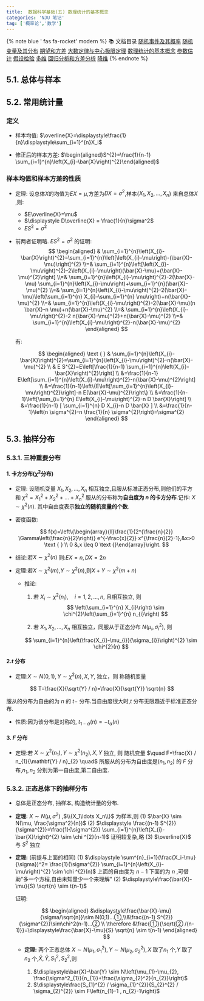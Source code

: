 ```yaml
---
title:  数据科学基础(五) 数理统计的基本概念
categories: 'NJU 笔记'
tag: ['概率论','数学']
---
```


{% note blue ' fas fa-rocket' modern %}
📚 文档目录
<a href="/2021/05/15/数据科学基础/数据科学基础_01">随机事件及其概率</a>
<a href="/2021/05/15/数据科学基础/数据科学基础_02">随机变量及其分布</a>
<a href="/2021/05/15/数据科学基础/数据科学基础_03">期望和方差</a>
<a href="/2021/05/15/数据科学基础/数据科学基础_04">大数定律与中心极限定理</a>
<a href="/2021/05/15/数据科学基础/数据科学基础_05">数理统计的基本概念</a>
<a href="/2021/05/15/数据科学基础/数据科学基础_06">参数估计</a>
<a href="/2021/05/15/数据科学基础/数据科学基础_07">假设检验</a>
<a href="/2021/05/15/数据科学基础/数据科学基础_08">多维</a>
<a href="/2021/05/15/数据科学基础/数据科学基础_09">回归分析和方差分析</a>
<a href="/2021/05/15/数据科学基础/数据科学基础_10">降维</a>
{% endnote %}



## 5.1. 总体与样本

## 5.2. 常用统计量

### 定义

+ 样本均值: $\overline{X}=\displaystyle\frac{1}{n}\displaystyle\sum_{i=1}^{n}X_i$

+ 修正后的样本方差: $\begin{aligned}S^{2}=\frac{1}{n-1} \sum_{i=1}^{n}\left(X_{i}-\bar{X}\right)^{2}\end{aligned}$

### 样本均值和样本方差的性质

+ 定理: 设总体$X$的均值为$EX=\mu$,方差为$DX=\sigma^2$,样本{$X_1,X_2,\ldots ,X_n$} 来自总体$X$ ,则:
  + $E\overline{X}=\mu$   
  + $\displaystyle D\overline{X} = \frac{1}{n}\sigma^2$    
  + $ES^2=\sigma^2$
+ 前两者证明略. $ES^2=\sigma^2$ 的证明:
  $$
  \begin{aligned} & \sum_{i=1}^{n}\left(X_{i}-\bar{X}\right)^{2}=\sum_{i=1}^{n}\left[\left(X_{i}-\mu\right)-(\bar{X}-\mu)\right]^{2} \\=& \sum_{i=1}^{n}\left[\left(X_{i}-\mu\right)^{2}-2\left(X_{i}-\mu\right)(\bar{X}-\mu)+(\bar{X}-\mu)^{2}\right] \\=& \sum_{i=1}^{n}\left(X_{i}-\mu\right)^{2}-2(\bar{X}-\mu) \sum_{i=1}^{n}\left(X_{i}-\mu\right)+\sum_{i=1}^{n}(\bar{X}-\mu)^{2} \\=& \sum_{i=1}^{n}\left(X_{i}-\mu\right)^{2}-2(\bar{X}-\mu)\left(\sum_{i=1}^{n} X_{i}-\sum_{i=1}^{n} \mu\right)+n(\bar{X}-\mu)^{2} \\=& \sum_{i=1}^{n}\left(X_{i}-\mu\right)^{2}-2(\bar{X}-\mu)(n \bar{X}-n \mu)+n(\bar{X}-\mu)^{2} \\=& \sum_{i=1}^{n}\left(X_{i}-\mu\right)^{2}-2 n(\bar{X}-\mu)^{2}+n(\bar{X}-\mu)^{2} \\=& \sum_{i=1}^{n}\left(X_{i}-\mu\right)^{2}-n(\bar{X}-\mu)^{2} \end{aligned}
  $$

  有:

  $$
  \begin{aligned} \text {  } & \sum_{i=1}^{n}\left(X_{i}-\bar{X}\right)^{2}=\sum_{i=1}^{n}\left(X_{i}-\mu\right)^{2}-n(\bar{X}-\mu)^{2} \\ & E S^{2}=E\left[\frac{1}{n-1} \sum_{i=1}^{n}\left(X_{i}-\bar{X}\right)^{2}\right] \\ &=\frac{1}{n-1} E\left[\sum_{i=1}^{n}\left(X_{i}-\mu\right)^{2}-n(\bar{X}-\mu)^{2}\right] \\ &=\frac{1}{n-1}\left\{E\left[\sum_{i=1}^{n}\left(X_{i}-\mu\right)^{2}\right]-n E(\bar{X}-\mu)^{2}\right\} \\ &=\frac{1}{n-1}\left[\sum_{i=1}^{n} E\left(X_{i}-\mu\right)^{2}-n D \bar{X}\right] \\ &=\frac{1}{n-1} [ \sum_{i=1}^{n} D X_{i}-n D \bar{X} ] \\ &=\frac{1}{n-1}\left(n \sigma^{2}-n \frac{1}{n} \sigma^{2}\right)=\sigma^{2} \end{aligned}
  $$

## 5.3. 抽样分布

### 5.3.1. 三种重要分布

#### 1. 卡方分布($\chi^2$分布)

+ 定理: 设随机变量 $X_{1}, X_{2}, \ldots, X_{n}$ 相互独立,且服从标准正态分布,则他们的平方和 $\chi^{2}=X_{1}^{2}+X_{2}^{2}+\ldots+X_{n}^{2}$ 服从的分布称为**自由度为 $n$ 的卡方分布**.记作: $X \sim \chi^2(n)$.
  其中自由度表示**独立的随机变量的个数**.

+ 密度函数:
  
  $$
  f(x)=\left\{\begin{array}{ll}\frac{1}{2^{\frac{n}{2}} \Gamma\left(\frac{n}{2}\right)} e^{-\frac{x}{2}} x^{\frac{n}{2}-1},&x>0 \text {  } \\ 0 &,x \leq 0 \text {}\end{array}\right.
  $$

+ 结论:若$X \sim \chi^2(n)$ 则:$EX = n, DX = 2n$

+ 定理:若$X \sim \chi^2(m)$,$Y \sim \chi^2(n)$,则$X+Y \sim \chi^2{(m+n)}$

  + 推论:
	1. 若 $X_{i} \sim \chi^{2}\left(n_{i}\right), \quad i=1,2, \ldots, n,$  且相互独立, 则 
    $$
    \left(\sum_{i=1}^{n} X_{i}\right) \sim \chi^{2}\left(\sum_{i=1}^{n} n_{i}\right)
    $$

	2. 若 $X_{1}, X_{2}, \ldots, X_{n}$ 相互独立，同服从于正态分布 $N\left(\mu_{i}, \sigma_{i}^{2}\right),$ 则

    $$
    \sum_{i=1}^{n}\left(\frac{X_{i}-\mu_{i}}{\sigma_{i}}\right)^{2} \sim \chi^{2}(n)
    $$

#### 2.$t$ 分布

+ 定理:$X \sim N(0,1), Y \sim \chi^{2}(n), X,Y,$ 独立，则 称随机变量

$$
T=\frac{X}{\sqrt{Y} / n}=\frac{X}{\sqrt{Y}} \sqrt{n}
$$

服从的分布为自由的为 $n$ 的 $t-$ 分布.当自由度很大时,$t$ 分布无限趋近于标准正态分布.

+ 性质:因为该分布是对称的, $t_{1-\alpha}(n)=-t_{\alpha}(n)$

#### 3. $F$ 分布

+ 定理:若 $X \sim \chi^{2}\left(n_{1}\right), Y \sim \chi^{2}\left(n_{2}\right), X, Y$ 独立,
  则 随机变量 $\quad F=\frac{X} / n_{1}{\mathbf{Y} / n}_{2} \quad$ 所服从的分布为自由度是$(n_1,n_2)$ 的 $F$ 分布,$n_1,n_2$ 分别为第一自由度,第二自由度.

### 5.3.2. 正态总体下的抽样分布

+ 总体是正态分布, 抽样本, 构造统计量的分布.

+ **定理:** $X\sim N(\mu , \sigma^2)$ ,$\\{X_1\ldots X_n\\}$ 为样本,则
  (1) $\bar{X} \sim N(\mu, \frac{\sigma^2}{n})$ 
  (2) $\displaystyle \frac{(n-1) S^{2}}{\sigma^{2}}=\frac{1}{\sigma^{2}} \sum_{i=1}^{n}\left(X_{i}-\bar{X}\right)^{2} \sim \chi ^{2}(n-1)$ 证明较复杂,略
  (3) $\overline{X}$ 与 $S^2$ 独立

+ **定理:** (前提与上面的相同)
  (1) $\displaystyle \sum^{n}_{i=1}(\frac{X_i-\mu}{\sigma})^2= \frac{1}{\sigma^{2}} \sum_{i=1}^{n}\left(X_{i}-\mu\right)^{2} \sim \chi ^{2}(n)$ 上面的自由度为 $n-1$ 下面的为 $n$ ,可借助"多一个方程,自由未知量少一个来理解"
  (2) $\displaystyle\frac{\bar{X}-\mu}{S} \sqrt{n} \sim t(n-1)$

  证明:

  $$
  \begin{aligned}
   &\displaystyle\frac{\bar{X}-\mu}{\sigma/\sqrt{n}}\sim N(0,1)...①,\\&\frac{(n-1) S^{2}}{\sigma^{2}}\sim\chi^2(n-1)...② \\ \therefore &\frac{①}{\sqrt{② /(n-1)}}=\displaystyle\frac{\bar{X}-\mu}{S} \sqrt{n} \sim t(n-1)
  \end{aligned}
  $$

  + **定理:**   两个正态总体 $X\sim N(\mu_1,\sigma_1^2),Y\sim N(\mu_2,\sigma_2^2),X$ 取了$n_1$ 个,$Y$ 取了 $n_2$ 个,$\bar{X},\bar{Y},S_1^2,S_2^2$,则
  
    1. $\displaystyle\bar{X}-\bar{Y} \sim N\left(\mu_{1}-\mu_{2}, \frac{\sigma^2_{1}}{n_{1}}+\frac{\sigma_{2}^2}{n_{2}}\right)$ 
    2. $\displaystyle\frac{S_{1}^{2} / \sigma_{1}^{2}}{S_{2}^{2} / \sigma_{2}^{2}} \sim F\left(n_{1}-1 , n_{2}-1\right)$